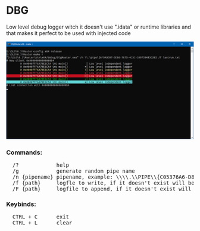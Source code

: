 # DBG

Low level debug logger witch it doesn't use ".idata" or runtime libraries and that makes it perfect to be used with injected code

![image1](Images/github.png)

### Commands:
<pre>
  /?            help  
  /g            generate random pipe name
  /n {pipename} pipename, example: \\\\.\\PIPE\\{C05376A6-D8B9-4FDD-BD29-D5F27951166A}  
  /f {path}     logfle to write, if it doesn't exist will be created  
  /F {path}     logfile to append, if it doesn't exist will be created  
</pre>  
### Keybinds:
<pre>
  CTRL + C      exit  
  CTRL + L      clear  
</pre>
